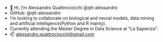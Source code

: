 - 👋 Hi, I’m Alessandro Quattrociocchi @qtt-alessandro
- GitHub: @qtt-alessandro
- I’m looking to collaborate on biological and neural models, data mining and artificial intelligence(Python and R mainly).
- Currently attending the Master Degree in Data Science at "La Sapienza".
- 📫 alessandro.quattrociocchi@gmail.com
